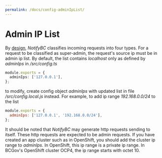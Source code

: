 ```yaml
---
permalink: /docs/config-adminIpList/
---
```


# Admin IP List

By [design](../overview/#architecture), _NotifyBC_ classifies incoming requests into four types. For a request to be classified as super-admin, the request's source ip must be in admin ip list. By default, the list contains _localhost_ only as defined by _adminIps_ in _/src/config.ts_

```ts
module.exports = {
  adminIps: ['127.0.0.1'],
};
```

to modify, create config object _adminIps_ with updated list in file _/src/config.local.js_ instead. For example, to add ip range _192.168.0.0/24_ to the list

```js
module.exports = {
  adminIps: ['127.0.0.1', '192.168.0.0/24'],
};
```

It should be noted that _NotifyBC_ may generate http requests sending to itself. These http requests are expected to be admin requests. If you have created an app cluster such as in OpenShift, you should add the cluster ip range to _adminIps_. In OpenShift, this ip range is a private ip range. In BCGov's OpenShift cluster OCP4, the ip range starts with octet 10.
